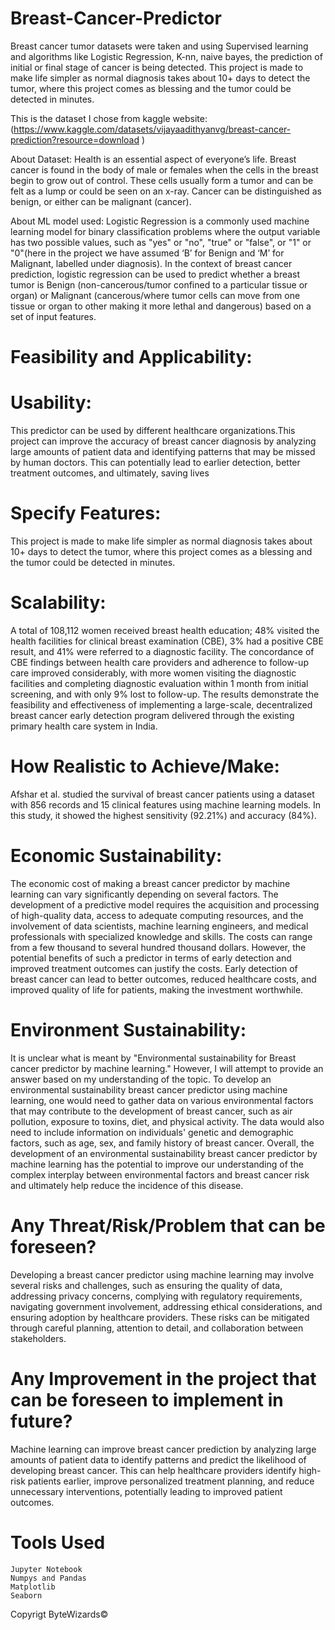 # Breast-Cancer-Predictor
Breast cancer tumor datasets were taken and using Supervised learning and algorithms like Logistic Regression, K-nn, naive bayes, the prediction of initial or final stage of cancer is being detected. This project is made to make life simpler as normal diagnosis takes about 10+ days to detect the tumor, where this project comes as blessing and the tumor could be detected in minutes.

This is the dataset I chose from kaggle website: (https://www.kaggle.com/datasets/vijayaadithyanvg/breast-cancer-prediction?resource=download )

About Dataset: Health is an essential aspect of everyone’s life. Breast cancer is found in the body of male or females when the cells in the breast begin to grow out of control. These cells usually form a tumor and can be felt as a lump or could be seen on an x-ray. Cancer can be distinguished as benign, or either can be malignant (cancer).

About ML model used: Logistic Regression is a commonly used machine learning model for binary classification problems where the output variable has two possible values, such as "yes" or "no", "true" or "false", or "1" or "0"(here in the project we have assumed ‘B’ for Benign and ‘M’ for Malignant, labelled under diagnosis). In the context of breast cancer prediction, logistic regression can be used to predict whether a breast tumor is Benign (non-cancerous/tumor confined to a particular tissue or organ) or Malignant (cancerous/where tumor cells can move from one tissue or organ to other making it more lethal and dangerous) based on a set of input features.

# Feasibility and Applicability: 
# Usability: 
This predictor can be used by different healthcare organizations.This project can improve the accuracy of breast cancer diagnosis by analyzing large amounts of patient data and identifying patterns that may be missed by human doctors. This can potentially lead to earlier detection, better treatment outcomes, and ultimately, saving lives
 
# Specify Features: 
This project is made to make life simpler as normal diagnosis takes about 10+ days to detect the tumor, where this project comes as a blessing and the tumor could be detected in minutes.
 
# Scalability: 
A total of 108,112 women received breast health education; 48% visited the health facilities for clinical breast examination (CBE), 3% had a positive CBE result, and 41% were referred to a diagnostic facility. The concordance of CBE findings between health care providers and adherence to follow-up care improved considerably, with more women visiting the diagnostic facilities and completing diagnostic evaluation within 1 month from initial screening, and with only 9% lost to follow-up. 
The results demonstrate the feasibility and effectiveness of implementing a large-scale, decentralized breast cancer early detection program delivered through the existing primary health care system in India.
 
# How Realistic to Achieve/Make: 
Afshar et al. studied the survival of breast cancer patients using a dataset with 856 records and 15 clinical features using machine learning models. In this study, it showed the highest sensitivity (92.21%) and accuracy (84%).

# Economic Sustainability: 
The economic cost of making a breast cancer predictor by machine learning can vary significantly depending on several factors. The development of a predictive model requires the acquisition and processing of high-quality data, access to adequate computing resources, and the involvement of data scientists, machine learning engineers, and medical professionals with specialized knowledge and skills. The costs can range from a few thousand to several hundred thousand dollars. However, the potential benefits of such a predictor in terms of early detection and improved treatment outcomes can justify the costs. Early detection of breast cancer can lead to better outcomes, reduced healthcare costs, and improved quality of life for patients, making the investment worthwhile.

# Environment Sustainability: 
It is unclear what is meant by "Environmental sustainability for Breast cancer predictor by machine learning." However, I will attempt to provide an answer based on my understanding of the topic.
To develop an environmental sustainability breast cancer predictor using machine learning, one would need to gather data on various environmental factors that may contribute to the development of breast cancer, such as air pollution, exposure to toxins, diet, and physical activity. The data would also need to include information on individuals' genetic and demographic factors, such as age, sex, and family history of breast cancer.
Overall, the development of an environmental sustainability breast cancer predictor by machine learning has the potential to improve our understanding of the complex interplay between environmental factors and breast cancer risk and ultimately help reduce the incidence of this disease.
 
# Any Threat/Risk/Problem that can be foreseen? 
Developing a breast cancer predictor using machine learning may involve several risks and challenges, such as ensuring the quality of data, addressing privacy concerns, complying with regulatory requirements, navigating government involvement, addressing ethical considerations, and ensuring adoption by healthcare providers. These risks can be mitigated through careful planning, attention to detail, and collaboration between stakeholders.
           
# Any Improvement in the project that can be foreseen to implement in future?
Machine learning can improve breast cancer prediction by analyzing large amounts of patient data to identify patterns and predict the likelihood of developing breast cancer. This can help healthcare providers identify high-risk patients earlier, improve personalized treatment planning, and reduce unnecessary interventions, potentially leading to improved patient outcomes.

# Tools Used
```
Jupyter Notebook
Numpys and Pandas
Matplotlib
Seaborn
```
		
Copyrigt ByteWizards©

